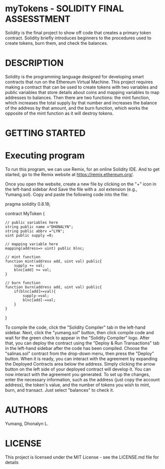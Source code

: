 # myTokens - SOLIDITY FINAL ASSESSTMENT
Solidity is the final project to show off code that creates a primary token contract. 
Solidity briefly introduces beginners to the procedures used to create tokens, burn them, and check the balances. 

# DESCRIPTION
Solidity is the programming language designed for developing smart contracts that run on the Ethereum Virtual Machine. 
This project requires making a contract that can be used to create tokens with two variables and public variables that store details about coins and mapping variables to map addresses to balances. 
Then there are two functions: the mint function, which increases the total supply by that number and increases the balance of the address by 
that amount, and the burn function, which works the opposite of the mint function as it will destroy tokens. 

# GETTING STARTED

# Executing program
To run this program, we can use Remix, for an online Solidity IDE. And to get started, go to the Remix website at https://remix.ethereum.org/.

Once you open the website, create a new file by clicking on the "+" icon in the left-hand sidebar And Save the file with a .sol extension (e.g., Yumang.sol). 
Copy and paste the following code into the file:


pragma solidity 0.8.18;

contract MyToken {

    // public variables here
    string public name ="DHONALYN";
    string public abbrv ="LYN";
    uint public supply =0;

    // mapping variable here
    mapping(address=> uint) public blnc;

    // mint function
    function mint(address add, uint val) public{
        supply += val;
        blnc[add] += val;
    }

    // burn function
    function burn(address add, uint val) public{
        if(blnc[add]>=val){
            supply-=val;
            blnc[add]-=val;
        }
    }

}

To compile the code, click the "Solidity Compiler" tab in the left-hand sidebar. Next, click the "yumang.sol" button, then click compile code and wait for the green check to appear in the "Solidity Compiler" logo. After that, you can deploy the contract using the "Deploy & Run Transactions" tab in the left-hand sidebar after the code has been compiled. Choose the "salinas.sol" contract from the drop-down menu, then press the "Deploy" button. When it is ready, you can interact with the agreement by expanding the Deployed Contracts area below the address. Simply clicking the arrow button on the left side of your deployed contract will develop it. You can now interact with the agreement you generated. To set up the changes, enter the necessary information, such as the address (just copy the account address), the token's value, and the number of tokens you wish to mint, burn, and transact. Just select "balances" to check it.

# AUTHORS
Yumang, Dhonalyn L.

# LICENSE
This project is licensed under the MIT License - see the LICENSE.md file for details
